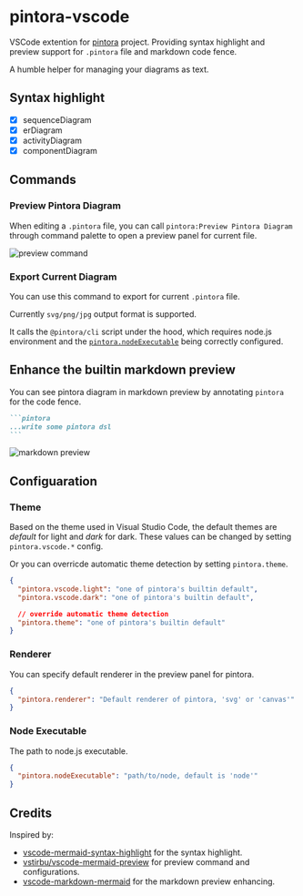 # pintora-vscode

VSCode extention for [pintora](https://github.com/hikerpig/pintora) project. Providing syntax highlight and preview support for `.pintora` file and markdown code fence.

A humble helper for managing your diagrams as text.

## Syntax highlight

- [x] sequenceDiagram
- [x] erDiagram
- [x] activityDiagram
- [x] componentDiagram

## Commands

### Preview Pintora Diagram

When editing a `.pintora` file, you can call `pintora:Preview Pintora Diagram` through command palette to open a preview panel for current file.


![preview command](https://i.imgur.com/BmbbfwJ.png)

### Export Current Diagram

You can use this command to export for current `.pintora` file.

Currently `svg/png/jpg` output format is supported.

It calls the `@pintora/cli` script under the hood, which requires node.js environment and the [`pintora.nodeExecutable`](#node-executable) being correctly configured.

## Enhance the builtin markdown preview

You can see pintora diagram in markdown preview by annotating `pintora` for the code fence.

~~~markdown
```pintora
...write some pintora dsl
```
~~~

![markdown preview](https://i.imgur.com/kyQEexU.png)

## Configuaration

### Theme

Based on the theme used in Visual Studio Code, the default themes are *default* for light and *dark* for dark. These values can be changed by setting `pintora.vscode.*` config.

Or you can overricde automatic theme detection by setting `pintora.theme`.

```json
{
  "pintora.vscode.light": "one of pintora's builtin default",
  "pintora.vscode.dark": "one of pintora's builtin default",

  // override automatic theme detection
  "pintora.theme": "one of pintora's builtin default"
}
```

### Renderer

You can specify default renderer in the preview panel for pintora.

```json
{
  "pintora.renderer": "Default renderer of pintora, 'svg' or 'canvas'"
}
```

### Node Executable

The path to node.js executable.

```json
{
  "pintora.nodeExecutable": "path/to/node, default is 'node'"
}
```

## Credits

Inspired by:
- [vscode-mermaid-syntax-highlight](https://github.com/bpruitt-goddard/vscode-mermaid-syntax-highlight) for the syntax highlight.
- [vstirbu/vscode-mermaid-preview](https://github.com/vstirbu/vscode-mermaid-preview) for preview command and configurations.
- [vscode-markdown-mermaid](https://github.com/mjbvz/vscode-markdown-mermaid) for the markdown preview enhancing.
